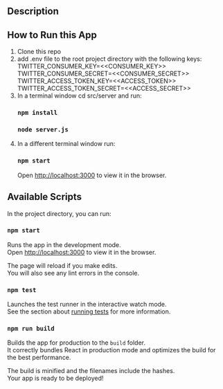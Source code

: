 ## Description

## How to Run this App

1. Clone this repo
2. add .env file to the root project directory with the following keys:
   TWITTER_CONSUMER_KEY=<<CONSUMER_KEY>>
   TWITTER_CONSUMER_SECRET=<<CONSUMER_SECRET>>
   TWITTER_ACCESS_TOKEN_KEY=<<ACCESS_TOKEN>>
   TWITTER_ACCESS_TOKEN_SECRET=<<ACCESS_SECRET>>
3. In a terminal window cd src/server and run:
   ### `npm install`
   ### `node server.js`
4. In a different terminal window run:
   ### `npm start`
   Open [http://localhost:3000](http://localhost:3000) to view it in the browser.

## Available Scripts

In the project directory, you can run:

### `npm start`

Runs the app in the development mode.<br>
Open [http://localhost:3000](http://localhost:3000) to view it in the browser.

The page will reload if you make edits.<br>
You will also see any lint errors in the console.

### `npm test`

Launches the test runner in the interactive watch mode.<br>
See the section about [running tests](#running-tests) for more information.

### `npm run build`

Builds the app for production to the `build` folder.<br>
It correctly bundles React in production mode and optimizes the build for the best performance.

The build is minified and the filenames include the hashes.<br>
Your app is ready to be deployed!
